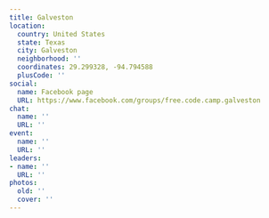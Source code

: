 ```yaml
---
title: Galveston
location:
  country: United States
  state: Texas
  city: Galveston
  neighborhood: ''
  coordinates: 29.299328, -94.794588
  plusCode: ''
social:
  name: Facebook page
  URL: https://www.facebook.com/groups/free.code.camp.galveston
chat:
  name: ''
  URL: ''
event:
  name: ''
  URL: ''
leaders:
- name: ''
  URL: ''
photos:
  old: ''
  cover: ''
---
```

